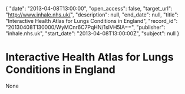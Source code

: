 {
  "date": "2013-04-08T13:00:00", 
  "open_access": false, 
  "target_url": "http://www.inhale.nhs.uk/", 
  "description": null, 
  "end_date": null, 
  "title": "Interactive Health Atlas for Lungs Conditions in England", 
  "record_id": "20130408T130000/WyMCnr6C7PqHN/1slVH5IA==", 
  "publisher": "inhale.nhs.uk", 
  "start_date": "2013-04-08T13:00:00Z", 
  "subject": null
}

# Interactive Health Atlas for Lungs Conditions in England

None